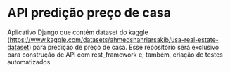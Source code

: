 # API predição preço de casa


Aplicativo Django que contém dataset do kaggle (https://www.kaggle.com/datasets/ahmedshahriarsakib/usa-real-estate-dataset) para predição de preço de casa. Esse repositório será exclusivo para construção de API com rest_framework e, também, criação de testes automatizados.
